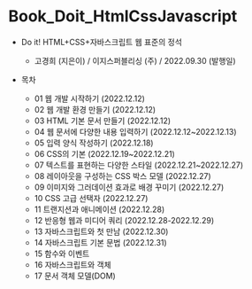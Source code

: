 # Book_Doit_HtmlCssJavascript
- Do it! HTML+CSS+자바스크립트 웹 표준의 정석   
    - 고경희 (지은이) / 이지스퍼블리싱 (주) / 2022.09.30 (발행일)

- 목차
    - 01 웹 개발 시작하기 (2022.12.12)
    - 02 웹 개발 환경 만들기 (2022.12.12)
    - 03 HTML 기본 문서 만들기 (2022.12.12)
    - 04 웹 문서에 다양한 내용 입력하기 (2022.12.12~2022.12.13)
    - 05 입력 양식 작성하기 (2022.12.18)
    - 06 CSS의 기본 (2022.12.19~2022.12.21)
    - 07 텍스트를 표현하는 다양한 스타일 (2022.12.21~2022.12.27)
    - 08 레이아웃을 구성하는 CSS 박스 모델 (2022.12.27)
    - 09 이미지와 그러데이션 효과로 배경 꾸미기 (2022.12.27)
    - 10 CSS 고급 선택자 (2022.12.27)
    - 11 트랜지션과 애니메이션 (2022.12.28)
    - 12 반응형 웹과 미디어 쿼리 (2022.12.28-2022.12.29)
    - 13 자바스크립트와 첫 만남 (2022.12.30)
    - 14 자바스크립트 기본 문법 (2022.12.31)
    - 15 함수와 이벤트
    - 16 자바스크립트와 객체
    - 17 문서 객체 모델(DOM)